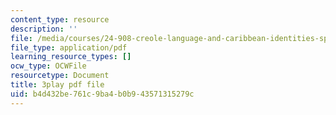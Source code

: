 ```yaml
---
content_type: resource
description: ''
file: /media/courses/24-908-creole-language-and-caribbean-identities-spring-2017/b4d432be761c9ba4b0b943571315279c_g0KqIIEjXiM.pdf
file_type: application/pdf
learning_resource_types: []
ocw_type: OCWFile
resourcetype: Document
title: 3play pdf file
uid: b4d432be-761c-9ba4-b0b9-43571315279c
---
```

